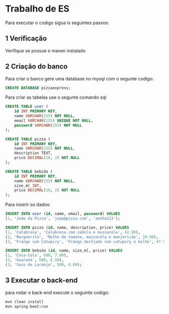 # Trabalho de ES
Para executar o codigo sigua is seguintes passos:

## 1 Verificação
Verifique se possue o maven instalado

## 2 Criação do banco 
Para criar o banco gere uma database no mysql com o segunte codigo:

```sql
CREATE DATABASE pizzaexpress;
```

Para criar as tabelas use o segunte comando sql
```sql
CREATE TABLE user (
    id INT PRIMARY KEY,
    name VARCHAR(255) NOT NULL,
    email VARCHAR(255) UNIQUE NOT NULL,
    password VARCHAR(255) NOT NULL
);

CREATE TABLE pizza (
    id INT PRIMARY KEY,
    name VARCHAR(255) NOT NULL,
    description TEXT,
    price DECIMAL(10, 2) NOT NULL
);

CREATE TABLE bebida (
    id INT PRIMARY KEY,
    name VARCHAR(255) NOT NULL,
    size_ml INT,
    price DECIMAL(10, 2) NOT NULL
);
```

Para inserir os dados:

```sql
INSERT INTO user (id, name, email, password) VALUES 
(1, 'João da Pizza', 'joao@pizza.com', 'senha123');

INSERT INTO pizza (id, name, description, price) VALUES
(1, 'Calabresa', 'Calabresa com cebola e mussarela', 42.90),
(2, 'Marguerita', 'Molho de tomate, mussarela e manjericão', 39.90),
(3, 'Frango com Catupiry', 'Frango desfiado com catupiry e milho', 47.50);

INSERT INTO bebida (id, name, size_ml, price) VALUES
(1, 'Coca-Cola', 600, 7.00),
(2, 'Guaraná', 600, 6.50),
(3, 'Suco de Laranja', 500, 8.00);
```

## 3 Executar o back-end

para rodar o back-end execute o seguinte codigo:
```bash
mvn clean install
mvn spring-boot:run
```
